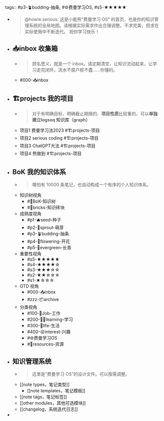 tags:: #p3-🪴budding-抽条, #⚙️费曼学习OS, #s5-★★★★★

- > @howie.serious:  这是小能熊“费曼学习 OS” 的首页，也是你的知识管理系统的全局地图。请根据实际需求作出合理调整。不求完美，但求在实际使用中不断迭代。
  祝你学习快乐！
- ## 📥inbox 收集箱
	- > 顾名思义，就是一个 inbox。请定期清空，让知识流动起来，让学习走完闭环。流水不腐户枢不蠹……你懂的。
	- #000-📥inbox
- ## 🏗️projects 我的项目
	- > 对于有明确目标、明确截止期限的、**项目性质**比较重的，可以**单独建立logseq 知识库（graph）**
	- 项目1 费曼学习法2023 #🏗️projects-项目
	- 项目2 serious coding #🏗️projects-项目
	- 项目3 ChatGPT大法 #🏗️projects-项目
	- 项目4 熊做到 #🏗️projects-项目
- ## BoK 我的知识体系
	- > 哪怕有 10000 条笔记，也自动构成一个有序的个人知识体系。
	- 知识树视角
		- #🌲BoK-知识树
		- #🧱bricks-知识砖块
	- 成熟度视角
		- #p1-🫐seed-种子
		- #p2-🌱sprout-萌芽
		- #p3-🪴budding-抽条
		- #p4-🌸flowering-开花
		- #p5-🌲evergreen-长青
	- 重要性视角
		- #s5-★★★★★
		- #s4-★★★★☆
		- #s3-★★★☆☆
		- #s2-★★☆☆☆
		- #s1-★☆☆☆
	- GTD 视角
		- #000-📥inbox
		- #zzz-📦archive
	- 分类视角
		- #100-👷Job-工作
		- #200-🧑‍🎓learning-学习
		- #300-🌈life-生活
		- #400-😝interest-兴趣
		- #⚙️费曼学习OS
		- #💎resources-资源
- ## 知识管理系统
	- > 这里是“费曼学习 OS”的设计文件。可以按需调整。
	- [[note types，笔记类型]]
		- [[note templates，笔记模板]]
	- [[note tags，笔记标签]]
	- [[other modules，其他可选模块]]
	- [[changelog，系统迭代日志]]
-